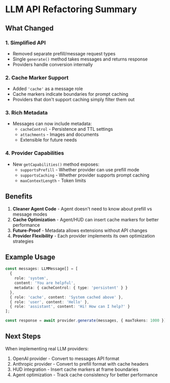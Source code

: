 # LLM API Refactoring Summary

## What Changed

### 1. Simplified API
- Removed separate prefill/message request types
- Single `generate()` method takes messages and returns response
- Providers handle conversion internally

### 2. Cache Marker Support
- Added `'cache'` as a message role
- Cache markers indicate boundaries for prompt caching
- Providers that don't support caching simply filter them out

### 3. Rich Metadata
- Messages can now include metadata:
  - `cacheControl` - Persistence and TTL settings
  - `attachments` - Images and documents
  - Extensible for future needs

### 4. Provider Capabilities
- New `getCapabilities()` method exposes:
  - `supportsPrefill` - Whether provider can use prefill mode
  - `supportsCaching` - Whether provider supports prompt caching
  - `maxContextLength` - Token limits

## Benefits

1. **Cleaner Agent Code** - Agent doesn't need to know about prefill vs message modes
2. **Cache Optimization** - Agent/HUD can insert cache markers for better performance
3. **Future-Proof** - Metadata allows extensions without API changes
4. **Provider Flexibility** - Each provider implements its own optimization strategies

## Example Usage

```typescript
const messages: LLMMessage[] = [
  { 
    role: 'system', 
    content: 'You are helpful',
    metadata: { cacheControl: { type: 'persistent' } }
  },
  { role: 'cache', content: 'System cached above' },
  { role: 'user', content: 'Hello' },
  { role: 'assistant', content: 'Hi! How can I help?' }
];

const response = await provider.generate(messages, { maxTokens: 1000 });
```

## Next Steps

When implementing real LLM providers:
1. OpenAI provider - Convert to messages API format
2. Anthropic provider - Convert to prefill format with cache headers
3. HUD integration - Insert cache markers at frame boundaries
4. Agent optimization - Track cache consistency for better performance
